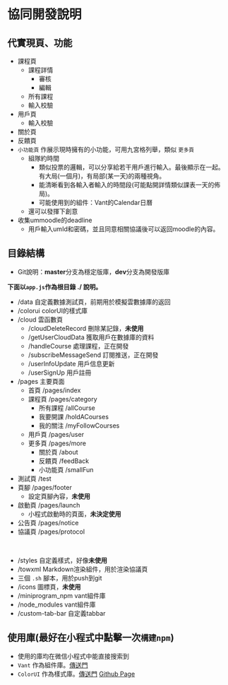 # 協同開發說明

## 代實現頁、功能
 - 課程頁
   - 課程詳情
     - 審核
     - 編輯
   - 所有課程
   - 輸入校驗
 - 用戶頁
   - 輸入校驗
 - 關於頁
 - 反饋頁
 - `小功能頁` 作展示現時擁有的小功能，可用九宮格列舉，類似 `更多頁`
   - 組隊約時間
     - 類似投票的邏輯，可以分享給若干用戶進行輸入。最後顯示在一起。有大局(一個月)，有局部(某一天)的兩種視角。
     - 能清晰看到各輸入者輸入的時間段(可能點開詳情類似課表一天的佈局)。
     - 可能使用到的組件：Vant的Calendar日曆
   - 還可以發揮下創意
 - 收集ummoodle的deadline
   - 用戶輸入umId和密碼，並且同意相關協議後可以返回moodle的內容。


## 目錄結構
 - Git說明：**master**分支為穩定版庫，**dev**分支為開發版庫

**下面以`app.js`作為根目錄 ./ 說明。**
 - /data 自定義數據測試頁，前期用於模擬雲數據庫的返回
 - /colorui colorUI的樣式庫
 - /cloud 雲函數頁
   - /cloudDeleteRecord 刪除某記錄，**未使用**
   - /getUserCloudData 獲取用戶在數據庫的資料
   - /handleCourse 處理課程，正在開發
   - /subscribeMessageSend 訂閱推送，正在開發
   - /userInfoUpdate 用戶信息更新
   - /userSignUp 用戶註冊
 - /pages 主要頁面
   - 首頁 /pages/index
   - 課程頁 /pages/category
     - 所有課程 /allCourse
     - 我要開課 /holdACourses
     - 我的關注 /myFollowCourses
   - 用戶頁 /pages/user
   - 更多頁 /pages/more
     - 關於頁 /about
     - 反饋頁 /feedBack
     - 小功能頁 /smallFun
 - 測試頁 /test
 - 頁腳 /pages/footer
   - 設定頁腳內容，**未使用**
 - 啟動頁 /pages/launch
   - 小程式啟動時的頁面，**未決定使用**
 - 公告頁 /pages/notice
 - 協議頁 /pages/protocol
  
  <br>

 - /styles 自定義樣式，好像**未使用**
 - /towxml Markdown渲染組件，用於渲染協議頁
 - 三個 `.sh` 腳本，用於push到git
 - /icons 圖標頁，**未使用**
 - /miniprogram_npm vant組件庫
 - /node_modules vant組件庫
 - /custom-tab-bar 自定義tabbar


   

## 使用庫(最好在小程式中點擊一次`構建npm`)
 - 使用的庫均在微信小程式中能直接搜索到
 -  `Vant` 作為組件庫。[傳送門][1]
 -  `ColorUI` 作為樣式庫。[傳送門][2] [Github Page][3]





  [1]: https://youzan.github.io/vant-weapp/#/home
  [2]: http://demo.color-ui.com/
  [3]: https://github.com/weilanwl/ColorUI